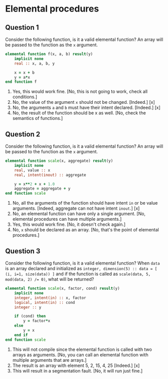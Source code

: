# Elemental procedures

## Question 1

Consider the following function, is it a valid elemental function?  An array will be passed to the function as the `x` argument.
~~~~fortran
elemental function f(x, a, b) result(y)
    implicit none
    real :: x, a, b, y

    x = x + b
    y = a*x
end function f
~~~~
1. Yes, this would work fine. [No, this is not going to work, check all conditions.]
1. No, the value of the argument `x` should not be changed. [Indeed.] [x]
1. No, the arguments `a` and `b` must have their intent declared. [Indeed.] [x]
1. No, the result of the function should be x as well. [No, check the semantics of functions.]


## Question 2

Consider the following function, is it a valid elemental function?  An array will be passed to the function as the `x` argument.
~~~~fortran
elemental function scale(x, aggregate) result(y)
    implicit none
    real, value :: x
    real, intent(inout) :: aggregate 

    y = x**2 + x + 1.0
    aggregate = aggregate + y
end function scale
~~~~
1. No, all the arguments of the function should have intent `in` or be value arguments. [Indeed, aggregate can not have intent `inout`.] [x]
1. No, an elemental function can have only a single argument. [No, elemental procedures can have multiple arguments.]
1. Yes, this would work fine. [No, it doesn't check again.]
1. No, `x` should be declared as an array. [No, that's the point of elemental procedures.]


## Question 3

Consider the following function, is it a valid elemental function?  When `data` is an array declared and initialized as `integer, dimension(5) :: data = [ (i, i=1, size(data)) ]` and if the function is called as `scale(data, 5, mod(data, 2) /= 0)`, what will be returned?
~~~~fortran
elemental function scale(x, factor, cond) result(y)
    implicit none
    integer, intent(in) :: x, factor
    logical, intent(in) :: cond
    integer :: y

    if (cond) then
        y = factor*x
    else
        y = x
    end if
end function scale
~~~~
1. This will not compile since the elemental function is called with two arrays as arguments. [No, you can call an elemental function with multiple arguments that are arrays.]
1. The result is an array with element 5, 2, 15, 4, 25 [Indeed.] [x]
1. This will result in a segmentation fault. [No, it will run just fine.]
